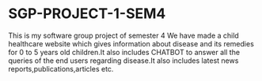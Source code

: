 # SGP-PROJECT-1-SEM4
This is my software group project of semester 4
We have made a child healthcare website which gives information about disease and its remedies for 0 to 5 years old children.It also includes CHATBOT to answer all the queries of the end users regarding disease.It also includes latest news reports,publications,articles etc.
